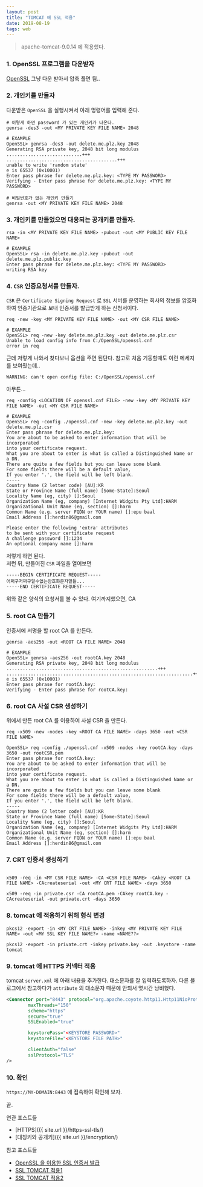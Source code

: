 ```yaml
---
layout: post
title: "TOMCAT 에 SSL 적용"
date: 2019-08-19
tags: web
---
```


> apache-tomcat-9.0.14 에 적용했다.

### 1. OpenSSL 프로그램을 다운받자

[OpenSSL](https://sourceforge.net/projects/openssl/) 그냥 다운 받아서 압축 풀면 됨..

### 2. 개인키를 만들자

다운받은 `OpenSSL` 을 실행시켜서 아래 명령어를 입력해 준다.

``` shell
# 이렇게 하면 password 가 있는 개인키가 나온다.
genrsa -des3 -out <MY PRIVATE KEY FILE NAME> 2048

# EXAMPLE
OpenSSL> genrsa -des3 -out delete.me.plz.key 2048
Generating RSA private key, 2048 bit long modulus
............................+++
.........................................+++
unable to write 'random state'
e is 65537 (0x10001)
Enter pass phrase for delete.me.plz.key: <TYPE MY PASSWORD>
Verifying - Enter pass phrase for delete.me.plz.key: <TYPE MY PASSWORD>

# 비밀번호가 없는 개인키 만들기
genrsa -out <MY PRIVATE KEY FILE NAME> 2048
```

### 3. 개인키를 만들었으면 대응되는 공개키를 만들자.

``` shell
rsa -in <MY PRIVATE KEY FILE NAME> -pubout -out <MY PUBLIC KEY FILE NAME>

# EXAMPLE
OpenSSL> rsa -in delete.me.plz.key -pubout -out delete.me.plz.public.key
Enter pass phrase for delete.me.plz.key: <TYPE MY PASSWORD>
writing RSA key
```

### 4. `CSR` 인증요청서를 만들자.

`CSR` 은 `Certificate Signing Request` 로 `SSL` 서버를 운영하는 회사의 정보를 암호화하여 인증기관으로 보내 인증서를 발급받게 하는 신청서이다.

``` shell
req -new -key <MY PRIVATE KEY FILE NAME> -out <MY CSR FILE NAME>

# EXAMPLE
OpenSSL> req -new -key delete.me.plz.key -out delete.me.plz.csr
Unable to load config info from C:/OpenSSL/openssl.cnf
error in req
```

근데 저렇게 나와서 찾다보니 옵션을 주면 된단다.
참고로 처음 기동할때도 이런 메세지를 보여줬는데..

```
WARNING: can't open config file: C:/OpenSSL/openssl.cnf
```

아무튼...

``` shell
req -config <LOCATION OF openssl.cnf FILE> -new -key <MY PRIVATE KEY FILE NAME> -out <MY CSR FILE NAME>

# EXAMPLE
OpenSSL> req -config ./openssl.cnf -new -key delete.me.plz.key -out delete.me.plz.csr
Enter pass phrase for delete.me.plz.key:
You are about to be asked to enter information that will be incorporated
into your certificate request.
What you are about to enter is what is called a Distinguished Name or a DN.
There are quite a few fields but you can leave some blank
For some fields there will be a default value,
If you enter '.', the field will be left blank.
-----
Country Name (2 letter code) [AU]:KR
State or Province Name (full name) [Some-State]:Seoul
Locality Name (eg, city) []:Seoul
Organization Name (eg, company) [Internet Widgits Pty Ltd]:HARM
Organizational Unit Name (eg, section) []:harm
Common Name (e.g. server FQDN or YOUR name) []:epu baal
Email Address []:herdin86@gmail.com

Please enter the following 'extra' attributes
to be sent with your certificate request
A challenge password []:1234
An optional company name []:harm
```

저렇게 하면 된다.  
저런 뒤, 만들어진 `CSR` 파일을 열어보면
```
-----BEGIN CERTIFICATE REQUEST-----
어쩌구저쩌구알수없는암호화문자열들...
-----END CERTIFICATE REQUEST-----
```

위와 같은 양식의 요청서를 볼 수 있다. 여기까지했으면, CA

### 5. root CA 만들기

인증서에 서명을 할 root CA 를 만든다.

``` shell
genrsa -aes256 -out <ROOT CA FILE NAME> 2048

# EXAMPLE
OpenSSL> genrsa -aes256 -out rootCA.key 2048
Generating RSA private key, 2048 bit long modulus
........................................................+++
.....................................................................+++
e is 65537 (0x10001)
Enter pass phrase for rootCA.key:
Verifying - Enter pass phrase for rootCA.key:
```

### 6.  root CA 사설 CSR 생성하기

위에서 만든 root CA 를 이용하여 사설 CSR 을 만든다.

``` shell
req -x509 -new -nodes -key <ROOT CA FILE NAME> -days 3650 -out <CSR FILE NAME>

OpenSSL> req -config ./openssl.cnf -x509 -nodes -key rootCA.key -days 3650 -out rootCSR.pem
Enter pass phrase for rootCA.key:
You are about to be asked to enter information that will be incorporated
into your certificate request.
What you are about to enter is what is called a Distinguished Name or a DN.
There are quite a few fields but you can leave some blank
For some fields there will be a default value,
If you enter '.', the field will be left blank.
-----
Country Name (2 letter code) [AU]:KR
State or Province Name (full name) [Some-State]:Seoul
Locality Name (eg, city) []:Seoul
Organization Name (eg, company) [Internet Widgits Pty Ltd]:HARM
Organizational Unit Name (eg, section) []:harm
Common Name (e.g. server FQDN or YOUR name) []:epu baal
Email Address []:herdin86@gmail.com
```

### 7. CRT 인증서 생성하기

``` shell

x509 -req -in <MY CSR FILE NAME> -CA <CSR FILE NAME> -CAkey <ROOT CA FILE NAME> -CAcreateserial -out <MY CRT FILE NAME> -days 3650

x509 -req -in private.csr -CA rootCA.pem -CAkey rootCA.key -CAcreateserial -out private.crt -days 3650
```

### 8. tomcat 에 적용하기 위해 형식 변경

``` shell
pkcs12 -export -in <MY CRT FILE NAME> -inkey <MY PRIVATE KEY FILE NAME> -out <MY SSL KEY FILE NAME?> -name <NAME??>

pkcs12 -export -in private.crt -inkey private.key -out .keystore -name tomcat
```

### 9. tomcat 에 HTTPS 커넥터 적용

tomcat `server.xml` 에 아래 내용을 추가한다. 대소문자를 잘 입력하도록하자.
다른 블로그에서 참고하다가 `attribute` 의 대소문자 때문에 안되서 몇시간 낭비했다.

``` xml
<Connector port="8443" protocol="org.apache.coyote.http11.Http11NioProtocol"
        maxThreads="150"
        scheme="https"
        secure="true"
        SSLEnabled="true"

        keystorePass="<KEYSTORE PASSWORD>"
        keystoreFile="<KEYSTORE FILE PATH>"

        clientAuth="false"
        sslProtocol="TLS"
/>
```

### 10. 확인

`https://MY-DOMAIN:8443` 에 접속하여 확인해 보자.

끝.


연관 포스트들
- [HTTPS]({{ site.url }}/https-ssl-tls/)
- [대칭키와 공개키]({{ site.url }}/encryption/)

참고 포스트들
- [OpenSSL 을 이용한 SSL 인증서 발급](https://namjackson.tistory.com/24)
- [SSL TOMCAT 적용1](https://namjackson.tistory.com/25)
- [SSL TOMCAT 적용2](https://joshuajangblog.wordpress.com/tag/%ED%86%B0%EC%BA%A3-ssl-%EC%84%A4%EC%A0%95%EB%B0%A9%EB%B2%95/)
